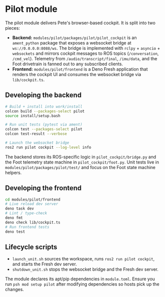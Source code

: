 # Pilot module

The pilot module delivers Pete's browser-based cockpit. It is split into two pieces:

- **Backend:** `modules/pilot/packages/pilot/pilot_cockpit` is an `ament_python` package that exposes a websocket bridge at `ws://0.0.0.0:8088/ws`. The bridge is implemented with `rclpy` + `asyncio` + `websockets` and mirrors cockpit messages to ROS topics (`/conversation`, `/cmd_vel`). Telemetry from `/audio/transcript/final`, `/imu/data`, and the Foot drivetrain is fanned out to any subscribed clients.
- **Frontend:** `modules/pilot/frontend` is a Deno Fresh application that renders the cockpit UI and consumes the websocket bridge via `lib/cockpit.ts`.

## Developing the backend

```bash
# Build + install into work/install
colcon build --packages-select pilot
source install/setup.bash

# Run unit tests (pytest via ament)
colcon test --packages-select pilot
colcon test-result --verbose

# Launch the websocket bridge
ros2 run pilot cockpit --log-level info
```

The backend stores its ROS-specific logic in `pilot_cockpit/bridge.py` and the Foot telemetry state machine in `pilot_cockpit/foot.py`. Unit tests live in `modules/pilot/packages/pilot/test/` and focus on the Foot state machine helpers.

## Developing the frontend

```bash
cd modules/pilot/frontend
# Live reload dev server
deno task dev
# Lint / type-check
deno fmt
deno check lib/cockpit.ts
# Run frontend tests
deno test
```

## Lifecycle scripts

- `launch_unit.sh` sources the workspace, runs `ros2 run pilot cockpit`, and starts the Fresh dev server.
- `shutdown_unit.sh` stops the websocket bridge and the Fresh dev server.

The module declares its apt/pip dependencies in `module.toml`. Ensure you run `psh mod setup pilot` after modifying dependencies so hosts pick up the changes.
